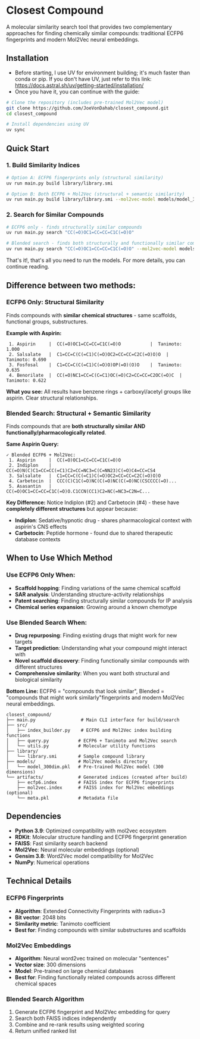 # Closest Compound

A molecular similarity search tool that provides two complementary approaches for finding chemically similar compounds: traditional ECFP6 fingerprints and modern Mol2Vec neural embeddings.

## Installation

* Before starting, I use UV for environment building; it's much faster than conda or pip. If you don't have UV, just refer to this link: https://docs.astral.sh/uv/getting-started/installation/
* Once you have it, you can continue with the guide:
```bash
# Clone the repository (includes pre-trained Mol2Vec model)
git clone https://github.com/JoeVonDahab/closest_compound.git
cd closest_compound

# Install dependencies using UV
uv sync
```

## Quick Start

### 1. Build Similarity Indices

```bash
# Option A: ECFP6 fingerprints only (structural similarity)
uv run main.py build library/library.smi

# Option B: Both ECFP6 + Mol2Vec (structural + semantic similarity)
uv run main.py build library/library.smi --mol2vec-model models/model_300dim.pkl
```

### 2. Search for Similar Compounds

```bash
# ECFP6 only - finds structurally similar compounds
uv run main.py search "CC(=O)OC1=CC=CC=C1C(=O)O"

# Blended search - finds both structurally and functionally similar compounds  
uv run main.py search "CC(=O)OC1=CC=CC=C1C(=O)O" --mol2vec-model models/model_300dim.pkl
```
That's it!, that's all you need to run the models. For more details, you can continue reading.
## Difference between two methods: 

### ECFP6 Only: Structural Similarity
Finds compounds with **similar chemical structures** - same scaffolds, functional groups, substructures.

**Example with Aspirin:**
```
 1. Aspirin     |  CC(=O)OC1=CC=CC=C1C(=O)O           |  Tanimoto: 1.000
 2. Salsalate   |  C1=CC=C(C(=C1)C(=O)OC2=CC=CC=C2C(=O)O)O  |  Tanimoto: 0.690
 3. Fosfosal    |  C1=CC=C(C(=C1)C(=O)O)OP(=O)(O)O    |  Tanimoto: 0.635
 4. Benorilate  |  CC(=O)NC1=CC=C(C=C1)OC(=O)C2=CC=CC=C2OC(=O)C  |  Tanimoto: 0.622
```
**What you see:** All results have benzene rings + carboxyl/acetyl groups like aspirin. Clear structural relationships.

### Blended Search: Structural + Semantic Similarity  
Finds compounds that are **both structurally similar AND functionally/pharmacologically related**.

**Same Aspirin Query:**
```
✓ Blended ECFP6 + Mol2Vec:
 1. Aspirin     |  CC(=O)OC1=CC=CC=C1C(=O)O
 2. Indiplon    |  CC(=O)N(C)C1=CC=CC(=C1)C2=CC=NC3=C(C=NN23)C(=O)C4=CC=CS4
 3. Salsalate   |  C1=CC=C(C(=C1)C(=O)OC2=CC=CC=C2C(=O)O)O
 4. Carbetocin  |  CCC(C)C1C(=O)NC(C(=O)NC(C(=O)NC(CSCCCC(=O)...
 5. Asasantin   |  CC(=O)OC1=CC=CC=C1C(=O)O.C1CCN(CC1)C2=NC(=NC3=C2N=C...
```

**Key Difference:** Notice Indiplon (#2) and Carbetocin (#4) - these have **completely different structures** but appear because:
- **Indiplon**: Sedative/hypnotic drug - shares pharmacological context with aspirin's CNS effects
- **Carbetocin**: Peptide hormone - found due to shared therapeutic database contexts

## When to Use Which Method

### Use ECFP6 Only When:
- **Scaffold hopping**: Finding variations of the same chemical scaffold  
- **SAR analysis**: Understanding structure-activity relationships
- **Patent searching**: Finding structurally similar compounds for IP analysis
- **Chemical series expansion**: Growing around a known chemotype

### Use Blended Search When:
- **Drug repurposing**: Finding existing drugs that might work for new targets
- **Target prediction**: Understanding what your compound might interact with
- **Novel scaffold discovery**: Finding functionally similar compounds with different structures  
- **Comprehensive similarity**: When you want both structural and biological similarity

**Bottom Line:** ECFP6 = "compounds that look similar", Blended = "compounds that might work similarly"fingerprints and modern Mol2Vec neural embeddings.

```
closest_compound/
├── main.py                 # Main CLI interface for build/search
├── src/
│   ├── index_builder.py    # ECFP6 and Mol2Vec index building functions
│   ├── query.py           # ECFP6 + Tanimoto and Mol2Vec search
│   └── utils.py           # Molecular utility functions
├── library/
│   └── library.smi        # Sample compound library
├── models/                # Mol2Vec models directory
│   └── model_300dim.pkl   # Pre-trained Mol2Vec model (300 dimensions)
└── artifacts/             # Generated indices (created after build)
    ├── ecfp6.index        # FAISS index for ECFP6 fingerprints
    ├── mol2vec.index      # FAISS index for Mol2Vec embeddings (optional)
    └── meta.pkl           # Metadata file
```

## Dependencies

- **Python 3.9**: Optimized compatibility with mol2vec ecosystem
- **RDKit**: Molecular structure handling and ECFP6 fingerprint generation  
- **FAISS**: Fast similarity search backend
- **Mol2Vec**: Neural molecular embeddings (optional)
- **Gensim 3.8**: Word2Vec model compatibility for Mol2Vec
- **NumPy**: Numerical operations

## Technical Details

### ECFP6 Fingerprints
- **Algorithm**: Extended Connectivity Fingerprints with radius=3
- **Bit vector**: 2048 bits
- **Similarity metric**: Tanimoto coefficient
- **Best for**: Finding compounds with similar substructures and scaffolds

### Mol2Vec Embeddings  
- **Algorithm**: Neural word2vec trained on molecular "sentences"
- **Vector size**: 300 dimensions
- **Model**: Pre-trained on large chemical databases
- **Best for**: Finding functionally related compounds across different chemical spaces

### Blended Search Algorithm
1. Generate ECFP6 fingerprint and Mol2Vec embedding for query
2. Search both FAISS indices independently  
3. Combine and re-rank results using weighted scoring
4. Return unified ranked list


